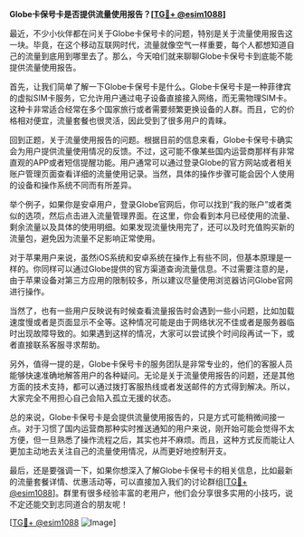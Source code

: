 **Globe卡保号卡是否提供流量使用报告？[[TG💪+ @esim1088](https://t.me/s/esim1088)]**

最近，不少小伙伴都在问关于Globe卡保号卡的问题，特别是关于流量使用报告这一块。毕竟，在这个移动互联网时代，流量就像空气一样重要，每个人都想知道自己的流量到底用到哪里去了。那么，今天咱们就来聊聊Globe卡保号卡到底能不能提供流量使用报告。

首先，让我们简单了解一下Globe卡保号卡是什么。Globe卡保号卡是一种菲律宾的虚拟SIM卡服务，它允许用户通过电子设备直接接入网络，而无需物理SIM卡。这种卡非常适合经常在多个国家旅行或者需要频繁更换设备的人群。而且，它的价格相对便宜，流量套餐也很灵活，因此受到了很多用户的青睐。

回到正题，关于流量使用报告的问题。根据目前的信息来看，Globe卡保号卡确实会为用户提供流量使用情况的反馈。不过，这可能不像某些国内运营商那样有非常直观的APP或者短信提醒功能。用户通常可以通过登录Globe的官方网站或者相关账户管理页面查看详细的流量使用记录。当然，具体的操作步骤可能会因个人使用的设备和操作系统不同而有所差异。

举个例子，如果你是安卓用户，登录Globe官网后，你可以找到“我的账户”或者类似的选项，然后点击进入流量管理界面。在这里，你会看到本月已经使用的流量、剩余流量以及具体的使用明细。如果发现流量快用完了，还可以及时充值购买新的流量包，避免因为流量不足影响正常使用。

对于苹果用户来说，虽然iOS系统和安卓系统在操作上有些不同，但基本原理是一样的。你同样可以通过Globe提供的官方渠道查询流量信息。不过需要注意的是，由于苹果设备对第三方应用的限制较多，所以建议尽量使用浏览器访问Globe官网进行操作。

当然了，也有一些用户反映说有时候查看流量报告时会遇到一些小问题，比如加载速度慢或者是页面显示不全等。这种情况可能是由于网络状况不佳或者是服务器临时出现故障导致的。如果遇到这样的情况，大家可以尝试换个时间段再试一下，或者直接联系客服寻求帮助。

另外，值得一提的是，Globe卡保号卡的服务团队是非常专业的，他们的客服人员能够快速准确地解答用户的各种疑问。无论是关于流量使用报告的问题，还是其他方面的技术支持，都可以通过拨打客服热线或者发送邮件的方式得到解决。所以，大家完全不用担心自己会陷入孤立无援的状态。

总的来说，Globe卡保号卡是会提供流量使用报告的，只是方式可能稍微间接一点。对于习惯了国内运营商那种实时推送通知的用户来说，刚开始可能会觉得不太方便，但一旦熟悉了操作流程之后，其实也并不麻烦。而且，这种方式反而能让人更加主动地去关注自己的流量使用情况，从而更好地控制开支。

最后，还是要强调一下，如果你想深入了解Globe卡保号卡的相关信息，比如最新的流量套餐详情、优惠活动等，可以直接加入我们的讨论群组[[TG💪+ @esim1088](https://t.me/s/esim1088)]。群里有很多经验丰富的老用户，他们会分享很多实用的小技巧，说不定还能交到志同道合的朋友呢！

[[TG💪+ @esim1088](https://t.me/s/esim1088) ![Image](https://i.postimg.cc/4NQfJmqS/Snipaste-2025-05-13-00-14-12.png)]